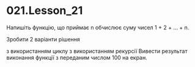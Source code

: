 # 021.Lesson_21

Напишіть функцію, що приймає n обчислює суму чисел 1 + 2 + ... + n.

Зробити 2 варіанти рішення

з використанням циклу
з використанням рекурсії
Вивести результат виконання функції з переданим числом 100 на екран.